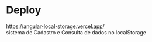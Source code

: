 # Deploy
https://angular-local-storage.vercel.app/
</br>
sistema de Cadastro e Consulta de dados no localStorage
